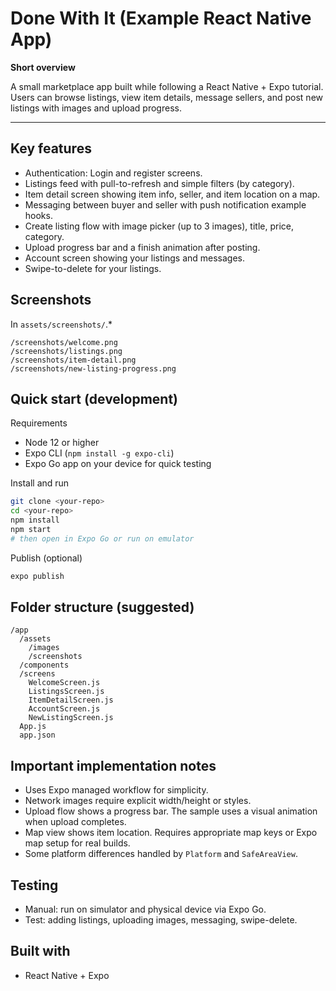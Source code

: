 # Done With It (Example React Native App)

**Short overview**

A small marketplace app built while following a React Native + Expo tutorial. Users can browse listings, view item details, message sellers, and post new listings with images and upload progress.

---

## Key features

* Authentication: Login and register screens.
* Listings feed with pull-to-refresh and simple filters (by category).
* Item detail screen showing item info, seller, and item location on a map.
* Messaging between buyer and seller with push notification example hooks.
* Create listing flow with image picker (up to 3 images), title, price, category.
* Upload progress bar and a finish animation after posting.
* Account screen showing your listings and messages.
* Swipe-to-delete for your listings.

## Screenshots

In `assets/screenshots/`.*

```
/screenshots/welcome.png
/screenshots/listings.png
/screenshots/item-detail.png
/screenshots/new-listing-progress.png
```

## Quick start (development)

Requirements

* Node 12 or higher
* Expo CLI (`npm install -g expo-cli`)
* Expo Go app on your device for quick testing

Install and run

```bash
git clone <your-repo>
cd <your-repo>
npm install
npm start
# then open in Expo Go or run on emulator
```

Publish (optional)

```bash
expo publish
```

## Folder structure (suggested)

```
/app
  /assets
    /images
    /screenshots
  /components
  /screens
    WelcomeScreen.js
    ListingsScreen.js
    ItemDetailScreen.js
    AccountScreen.js
    NewListingScreen.js
  App.js
  app.json
```

## Important implementation notes

* Uses Expo managed workflow for simplicity.
* Network images require explicit width/height or styles.
* Upload flow shows a progress bar. The sample uses a visual animation when upload completes.
* Map view shows item location. Requires appropriate map keys or Expo map setup for real builds.
* Some platform differences handled by `Platform` and `SafeAreaView`.

## Testing

* Manual: run on simulator and physical device via Expo Go.
* Test: adding listings, uploading images, messaging, swipe-delete.

## Built with

* React Native + Expo